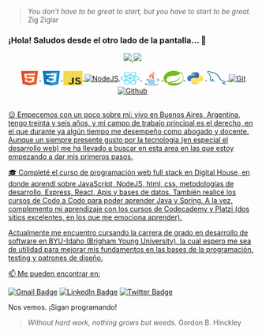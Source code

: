 > *You don't have to be great to start, but you have to start to be great.* Zig Ziglar

### ¡Hola! Saludos desde el otro lado de la pantalla... 👋

<div align="center">
  <a href="https://github.com/antariex">
  <img height="180em" src="https://github-readme-stats.vercel.app/api?username=antariex&show_icons=true&theme=dracula&include_all_commits=true&count_private=true"/>
  <img height="180em" src="https://github-readme-stats.vercel.app/api/top-langs/?username=antariex&layout=compact&langs_count=7&theme=dracula"/>
</div>
<div style="display: inline_block" align="center"><br>
  <img align="center" alt="HTML" height="30" width="40" src="https://raw.githubusercontent.com/devicons/devicon/master/icons/html5/html5-original.svg">
  <img align="center" alt="CSS" height="30" width="40" src="https://raw.githubusercontent.com/devicons/devicon/master/icons/css3/css3-original.svg">
  <img align="center" alt="Js" height="30" width="40" src="https://raw.githubusercontent.com/devicons/devicon/master/icons/javascript/javascript-original.svg">
  <img align="center" alt="NodeJS" height="30" width="40" src="https://upload.wikimedia.org/wikipedia/commons/thumb/d/d9/Node.js_logo.svg/120px-Node.js_logo.svg.png?20170401104355">
  <img align="center" alt="React" height="30" width="40" src="https://raw.githubusercontent.com/devicons/devicon/master/icons/react/react-original.svg">
  <img align="center" alt="Java" height="30" width="40" src="https://raw.githubusercontent.com/devicons/devicon/master/icons/java/java-original.svg">
  <img align="center" alt="Spring" height="30" width="40" src="https://raw.githubusercontent.com/devicons/devicon/master/icons/spring/spring-original.svg">
  <img align="center" alt="Python" height="30" width="40" src="https://raw.githubusercontent.com/devicons/devicon/master/icons/python/python-original.svg">
  <img align="center" alt="MySQL" height="30" width="40" src="https://raw.githubusercontent.com/devicons/devicon/master/icons/mysql/mysql-original.svg">
  <img align="center" alt="Git" height="30" width="40" src="https://raw.githubusercontent.com/jmnote/z-icons/master/svg/git.svg">
  <img align="center" alt="Github" height="30" width="40" src="https://raw.githubusercontent.com/jmnote/z-icons/master/svg/github.svg">
</div>

<br>

:wink: Empecemos con un poco sobre mí: vivo en Buenos Aires, Argentina, tengo treinta y seis años, y mi campo de trabajo principal es el derecho, en el que durante ya algún tiempo me desempeño como abogado y docente. Aunque un siempre presente gusto por la tecnología (en especial el desarrollo web) me ha llevado a buscar en esta area en las que estoy empezando a dar mis primeros pasos.

:mortar_board: Completé el curso de programación web full stack en Digital House, en donde aprendí sobre JavaScript, NodeJS, html, css, metodologías de desarrollo, Express, React, Apis y bases de datos. Tambíén realicé los cursos de Codo a Codo para poder aprender Java y Spring. A la vez, complemento mi aprendizaje con los cursos de Codecademy y Platzi (dos sitios excelentes, en los que me emociona aprender).

Actualmente me encuentro cursando la carrera de grado en desarrollo de software en BYU-Idaho (Brigham Young University), la cual espero me sea de utilidad para mejorar mis fundamentos en las bases de la programación, testing y patrones de diseño. 

📫 Me pueden encontrar en:

[![Gmail Badge](https://img.shields.io/badge/-@arielantequiera@gmail.com-gray?style=flat&labelColor=red&logo=gmail&logoColor=white&link=mailto:arielantequiera@gmail.com)](mailto:arielantequiera@gmail.com)
[![LinkedIn Badge](https://img.shields.io/badge/-Ariel%20Antequiera-gray?style=flat&labelColor=0077B5&logo=linkedin&logoColor=white&link=https://www.linkedin.com/in/arielantequiera/)](https://www.linkedin.com/in/arielantequiera/)
[![Twitter Badge](https://img.shields.io/badge/-@antariex-gray?style=flat&labelColor=1DA1F2&logo=twitter&logoColor=white&link=https://twitter.com/antariex)](https://twitter.com/antariex)

Nos vemos.
¡Sigan programando!

> *Without hard work, nothing grows but weeds.* Gordon B. Hinckley
